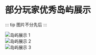 # 部分玩家优秀岛屿展示

::: tip
图片不分先后
:::

![岛屿展示 1](https://s21.ax1x.com/2024/07/07/pkWajWn.jpg)  
![岛屿展示 2](https://s21.ax1x.com/2024/07/07/pkWavzq.jpg)  
![岛屿展示 3](https://wkphoto.cdn.bcebos.com/dcc451da81cb39db0d705d3dc0160924ab18302c.jpg)